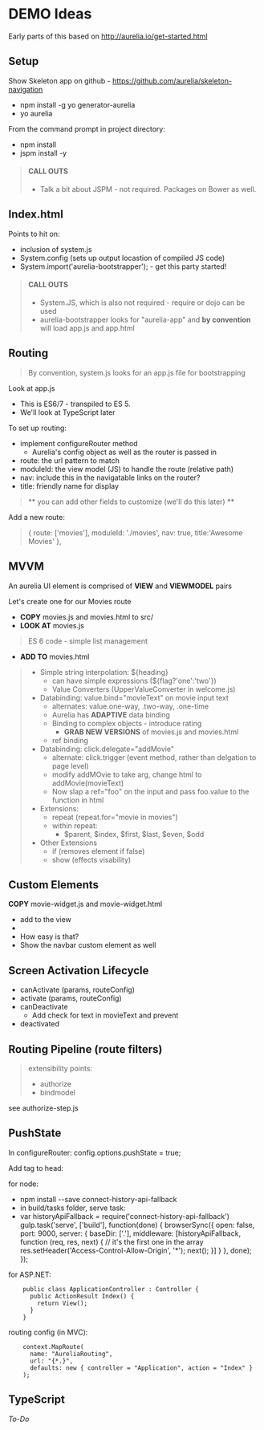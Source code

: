 # DEMO Ideas

Early parts of this based on <http://aurelia.io/get-started.html>

## Setup
Show Skeleton app on github - <https://github.com/aurelia/skeleton-navigation>


 - npm install -g yo generator-aurelia
 - yo aurelia


From the command prompt in project directory:

- npm install
- jspm install -y

>#### CALL OUTS
>- Talk a bit about JSPM - not required. Packages on Bower as well.


## Index.html

Points to hit on:
- inclusion of system.js
- System.config (sets up output locastion of compiled JS code)
- System.import('aurelia-bootstrapper'); - get this party started!

>#### CALL OUTS
>- System.JS, which is also not required - require or dojo can be used
>- aurelia-bootstrapper looks for "aurelia-app" and **by convention** will load app.js and app.html

## Routing

> By convention, system.js looks for an app.js file for bootstrapping

Look at app.js

- This is ES6/7 - transpiled to ES 5.  
- We'll look at TypeScript later

To set up routing:
- implement configureRouter method
    - Aurelia's config object as well as the router is passed in
- route: the url pattern to match
- moduleId: the view model (JS) to handle the route (relative path)
- nav: include this in the navigatable links on the router?
- title: friendly name for display

> ** you can add other fields to customize (we'll do this later) **

Add a new route:
> { route: ['movies'],  moduleId: './movies',      nav: true, title:'Awesome Movies' },


## MVVM

An aurelia UI element is comprised of **VIEW** and **VIEWMODEL** pairs

Let's create one for our Movies route

- **COPY** movies.js and movies.html to src/
- **LOOK AT** movies.js

> ES 6 code - simple list management

- **ADD TO** movies.html

> - Simple string interpolation: ${heading}
>   - can have simple expressions (${flag?'one':'two'})
>   - Value Converters (UpperValueConverter in welcome.js)
> - Databinding: value.bind="movieText" on movie input text
>   - alternates: value.one-way, .two-way, .one-time
>   - Aurelia has **ADAPTIVE** data binding
>   - Binding to complex objects - introduce rating
>       - **GRAB NEW VERSIONS** of movies.js and movies.html
>   - ref binding
> - Databinding: click.delegate="addMovie"
>   - alternate: click.trigger (event method, rather than delgation to page level)
>   - modify addMOvie to take arg, change html to addMovie(movieText)
>   - Now slap a ref="foo" on the input and pass foo.value to the function in html
> - Extensions:
>   - repeat (repeat.for="movie in movies")
>   - within repeat:
>       - $parent, $index, $first, $last, $even, $odd
> - Other Extensions
>   - if (removes element if false)
>   - show (effects visability)


## Custom Elements

**COPY** movie-widget.js and movie-widget.html

- add <require from="./movie-widget"></require> to the view
- <movie-widget movie.bind="movie"></movie-widget>
- How easy is that?
- Show the navbar custom element as well


## Screen Activation Lifecycle

- canActivate (params, routeConfig)
- activate (params, routeConfig)
- canDeactivate
    - Add check for text in movieText and prevent
- deactivated

## Routing Pipeline (route filters)
> extensibility points:
> - authorize
> - bindmodel

see authorize-step.js


 ## PushState

 In configureRouter:  config.options.pushState = true;

Add <base> tag to head:

<base href="http://localhost:9000/index.html">

 for node:
 - npm install --save connect-history-api-fallback
 - in build/tasks folder, serve task:
 - var historyApiFallback = require('connect-history-api-fallback')
        gulp.task('serve', ['build'], function(done) {
            browserSync({
                open: false,
                port: 9000,
                server: {
                    baseDir: ['.'],
                    middleware: [historyApiFallback, function (req, res, next) { // it's the first one in the array
                    res.setHeader('Access-Control-Allow-Origin', '*');
                    next();
                    }]
                }
            }, done);
        });


for ASP.NET:

        public class ApplicationController : Controller {
          public ActionResult Index() {
            return View();
          }
        }
 routing config (in MVC):

        context.MapRoute(
          name: "AureliaRouting",
          url: "{*.}",
          defaults: new { controller = "Application", action = "Index" }
        );


## TypeScript
*To-Do*
